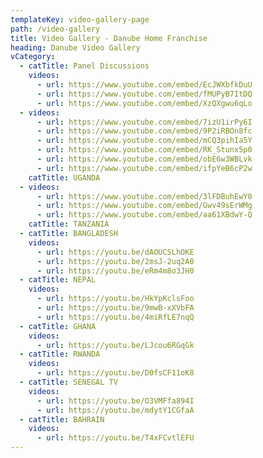 ```yaml
---
templateKey: video-gallery-page
path: /video-gallery
title: Video Gallery - Danube Home Franchise
heading: Danube Video Gallery
vCategory:
  - catTitle: Panel Discussions
    videos:
      - url: https://www.youtube.com/embed/EcJWXbfkDuU
      - url: https://www.youtube.com/embed/fMUPyB7ItDQ
      - url: https://www.youtube.com/embed/XzQXgwu6qLo
  - videos:
      - url: https://www.youtube.com/embed/7izU1irPy6I
      - url: https://www.youtube.com/embed/9P2iRBOn8fc
      - url: https://www.youtube.com/embed/mCQ3pihIa5Y
      - url: https://www.youtube.com/embed/RK_Stunx5p0
      - url: https://www.youtube.com/embed/obE6w3WBLvk
      - url: https://www.youtube.com/embed/ifpYeB6cP2w
    catTitle: UGANDA
  - videos:
      - url: https://www.youtube.com/embed/3lFDBuhEwY0
      - url: https://www.youtube.com/embed/Gwv49sErWMg
      - url: https://www.youtube.com/embed/aa61XBdwY-Q
    catTitle: TANZANIA
  - catTitle: BANGLADESH
    videos:
      - url: https://youtu.be/dAOUCSLhOKE
      - url: https://youtu.be/2msJ-2uq2A0
      - url: https://youtu.be/eRm4m8o3JH0
  - catTitle: NEPAL
    videos:
      - url: https://youtu.be/HkYpKclsFoo
      - url: https://youtu.be/9mwB-xXVbFA
      - url: https://youtu.be/4miRfLE7nqQ
  - catTitle: GHANA
    videos:
      - url: https://youtu.be/LJcou6RGqGk
  - catTitle: RWANDA
    videos:
      - url: https://youtu.be/D0fsCF11oK8
  - catTitle: SENEGAL TV
    videos:
      - url: https://youtu.be/O3VMFfa894I
      - url: https://youtu.be/mdytY1CGfaA
  - catTitle: BAHRAIN
    videos:
      - url: https://youtu.be/T4xFCvtlEFU
---
```

